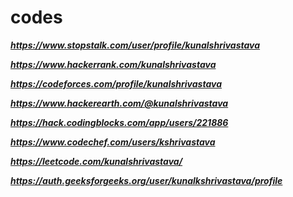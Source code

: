 # codes

***https://www.stopstalk.com/user/profile/kunalshrivastava***

***https://www.hackerrank.com/kunalshrivastava***

***https://codeforces.com/profile/kunalshrivastava***

***https://www.hackerearth.com/@kunalshrivastava***

***https://hack.codingblocks.com/app/users/221886***

***https://www.codechef.com/users/kshrivastava***

***https://leetcode.com/kunalshrivastava/***

***https://auth.geeksforgeeks.org/user/kunalkshrivastava/profile***
